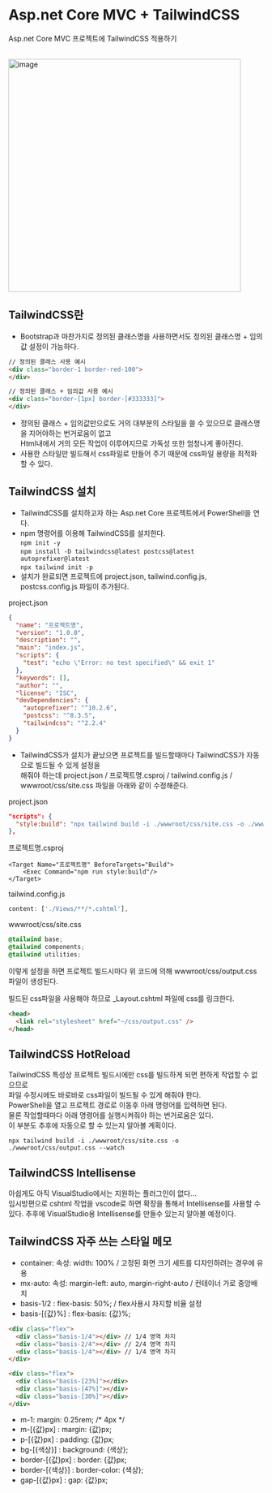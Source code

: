 # Asp.net Core MVC + TailwindCSS                 
Asp.net Core MVC 프로젝트에 TailwindCSS 적용하기  
<br />

<img width="459" alt="image" src="https://user-images.githubusercontent.com/52397976/176645754-327f0c36-3fa5-4dd5-9064-3100e42b6099.png">


## TailwindCSS란
- Bootstrap과 마찬가지로 정의된 클래스명을 사용하면서도 정의된 클래스명 + 임의값 설정이 가능하다.<br />
```html
// 정의된 클래스 사용 예시
<div class="border-1 border-red-100">
</div>

// 정의된 클래스 + 임의값 사용 예시
<div class="border-[1px] border-[#333333]">
</div>
```
- 정의된 클래스 + 임의값만으로도 거의 대부분의 스타일을 쓸 수 있으므로 클래스명을 지어야하는 번거로움이 없고<br />
Html내에서 거의 모든 작업이 이루어지므로 가독성 또한 엄청나게 좋아진다.
- 사용한 스타일만 빌드해서 css파일로 만들어 주기 때문에 css파일 용량을 최적화 할 수 있다.

## TailwindCSS 설치
- TailwindCSS를 설치하고자 하는 Asp.net Core 프로젝트에서 PowerShell을 연다.
- npm 명령어를 이용해 TailwindCSS를 설치한다.<br />
`npm init -y`<br />
`npm install -D tailwindcss@latest postcss@latest autoprefixer@latest`<br />
`npx tailwind init -p`<br />
- 설치가 완료되면 프로젝트에 project.json, tailwind.config.js, postcss.config.js 파일이 추가된다.

project.json 
```json
{
  "name": "프로젝트명",
  "version": "1.0.0",
  "description": "",
  "main": "index.js",
  "scripts": {
    "test": "echo \"Error: no test specified\" && exit 1"
  },
  "keywords": [],
  "author": "",
  "license": "ISC",
  "devDependencies": {
    "autoprefixer": "^10.2.6",
    "postcss": "^8.3.5",
    "tailwindcss": "^2.2.4"
  }
}
``` 

- TailwindCSS가 설치가 끝났으면 프로젝트를 빌드할때마다 TailwindCSS가 자동으로 빌드될 수 있게 설정을<br />
해줘야 하는데 project.json / 프로젝트명.csproj / tailwind.config.js / wwwroot/css/site.css 파일을 아래와 같이 수정해준다.

project.json
```json
"scripts": {
  "style:build": "npx tailwind build -i ./wwwroot/css/site.css -o ./wwwroot/css/output.css"
},
```

프로젝트명.csproj
```csproj
<Target Name="프로젝트명" BeforeTargets="Build">
    <Exec Command="npm run style:build"/>
</Target>
```

tailwind.config.js
```js
content: ['./Views/**/*.cshtml'],
```

wwwroot/css/site.css
```css
@tailwind base;
@tailwind components;
@tailwind utilities;
```

이렇게 설정을 하면 프로젝트 빌드시마다 위 코드에 의해 wwwroot/css/output.css 파일이 생성된다.

빌드된 css파일을 사용해야 하므로 _Layout.cshtml 파일에 css를 링크한다.
```html
<head>
  <link rel="stylesheet" href="~/css/output.css" />
</head>
```

## TailwindCSS HotReload 
TailwindCSS 특성상 프로젝트 빌드시에만 css를 빌드하게 되면 편하게 작업할 수 없으므로<br />
파일 수정시에도 바로바로 css파일이 빌드될 수 있게 해줘야 한다.<br />
PowerShell을 열고 프로젝트 경로로 이동후 아래 명령어를 입력하면 된다.<br />
물론 작업할때마다 아래 명령어를 실행시켜줘야 하는 번거로움은 있다.<br />
이 부분도 추후에 자동으로 할 수 있는지 알아볼 계획이다.
```npm
npx tailwind build -i ./wwwroot/css/site.css -o ./wwwroot/css/output.css --watch
```


## TailwindCSS Intellisense
아쉽게도 아직 VisualStudio에서는 지원하는 플러그인이 없다...<br />
임시방편으로 cshtml 작업을 vscode로 하면 확장을 통해서 Intellisense를 사용할 수 있다.
추후에 VisualStudio용 Intellisense를 만들수 있는지 알아볼 예정이다.


## TailwindCSS 자주 쓰는 스타일 메모
- container: 속성: width: 100% / 고정된 화면 크기 세트를 디자인하려는 경우에 유용<br />
- mx-auto: 속성: margin-left: auto, margin-right-auto / 컨테이너 가로 중앙배치<br />
- basis-1/2 : flex-basis: 50%; / flex사용시 차지할 비율 설정
- basis-[{값}%] : flex-basis: {값}%; 
```html
<div class="flex">
  <div class="basis-1/4"></div> // 1/4 영역 차지
  <div class="basis-2/4"></div> // 2/4 영역 차지 
  <div class="basis-1/4"></div> // 1/4 영역 차지
</div>

<div class="flex">
  <div class="basis-[23%]"></div>
  <div class="basis-[47%]"></div>
  <div class="basis-[30%]"></div>
</div>
```


- m-1: margin: 0.25rem; /* 4px */
- m-[{값}px] : margin: {값}px;
- p-[{값}px] : padding: {값}px;
- bg-[{색상}] : background: {색상};
- border-[{값}px] : border: {값}px;
- border-[{색상}] : border-color: {색상};
- gap-[{값}px] : gap: {값}px;

